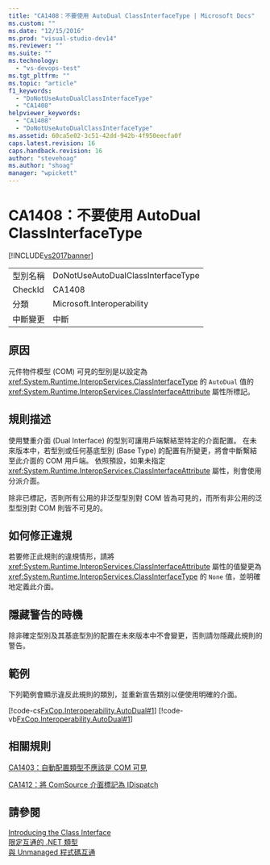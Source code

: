 ```yaml
---
title: "CA1408：不要使用 AutoDual ClassInterfaceType | Microsoft Docs"
ms.custom: ""
ms.date: "12/15/2016"
ms.prod: "visual-studio-dev14"
ms.reviewer: ""
ms.suite: ""
ms.technology: 
  - "vs-devops-test"
ms.tgt_pltfrm: ""
ms.topic: "article"
f1_keywords: 
  - "DoNotUseAutoDualClassInterfaceType"
  - "CA1408"
helpviewer_keywords: 
  - "CA1408"
  - "DoNotUseAutoDualClassInterfaceType"
ms.assetid: 60ca5e02-3c51-42dd-942b-4f950eecfa0f
caps.latest.revision: 16
caps.handback.revision: 16
author: "stevehoag"
ms.author: "shoag"
manager: "wpickett"
---
```

# CA1408：不要使用 AutoDual ClassInterfaceType
[!INCLUDE[vs2017banner](../code-quality/includes/vs2017banner.md)]

|||  
|-|-|  
|型別名稱|DoNotUseAutoDualClassInterfaceType|  
|CheckId|CA1408|  
|分類|Microsoft.Interoperability|  
|中斷變更|中斷|  
  
## 原因  
 元件物件模型 \(COM\) 可見的型別是以設定為 <xref:System.Runtime.InteropServices.ClassInterfaceType> 的 `AutoDual` 值的 <xref:System.Runtime.InteropServices.ClassInterfaceAttribute> 屬性所標記。  
  
## 規則描述  
 使用雙重介面 \(Dual Interface\) 的型別可讓用戶端繫結至特定的介面配置。  在未來版本中，若型別或任何基底型別 \(Base Type\) 的配置有所變更，將會中斷繫結至此介面的 COM 用戶端。  依照預設，如果未指定 <xref:System.Runtime.InteropServices.ClassInterfaceAttribute> 屬性，則會使用分派介面。  
  
 除非已標記，否則所有公用的非泛型型別對 COM 皆為可見的，而所有非公用的泛型型別對 COM 則皆不可見的。  
  
## 如何修正違規  
 若要修正此規則的違規情形，請將 <xref:System.Runtime.InteropServices.ClassInterfaceAttribute> 屬性的值變更為 <xref:System.Runtime.InteropServices.ClassInterfaceType> 的 `None` 值，並明確地定義此介面。  
  
## 隱藏警告的時機  
 除非確定型別及其基底型別的配置在未來版本中不會變更，否則請勿隱藏此規則的警告。  
  
## 範例  
 下列範例會顯示違反此規則的類別，並重新宣告類別以便使用明確的介面。  
  
 [!code-cs[FxCop.Interoperability.AutoDual#1](../code-quality/codesnippet/CSharp/ca1408-do-not-use-autodual-classinterfacetype_1.cs)]
 [!code-vb[FxCop.Interoperability.AutoDual#1](../code-quality/codesnippet/VisualBasic/ca1408-do-not-use-autodual-classinterfacetype_1.vb)]  
  
## 相關規則  
 [CA1403：自動配置類型不應該是 COM 可見](../code-quality/ca1403-auto-layout-types-should-not-be-com-visible.md)  
  
 [CA1412：將 ComSource 介面標記為 IDispatch](../code-quality/ca1412-mark-comsource-interfaces-as-idispatch.md)  
  
## 請參閱  
 [Introducing the Class Interface](http://msdn.microsoft.com/zh-tw/733c0dd2-12e5-46e6-8de1-39d5b25df024)   
 [限定互通的 .NET 類型](../Topic/Qualifying%20.NET%20Types%20for%20Interoperation.md)   
 [與 Unmanaged 程式碼互通](../Topic/Interoperating%20with%20Unmanaged%20Code.md)